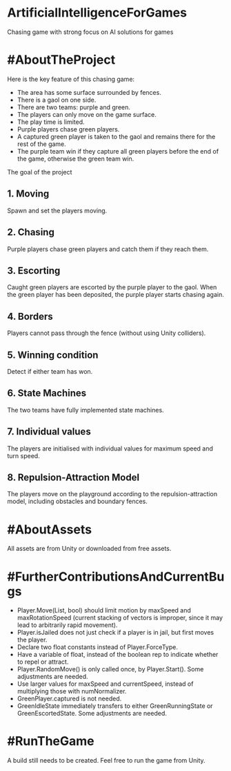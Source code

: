 # ArtificialIntelligenceForGames
Chasing game with strong focus on AI solutions for games


# #AboutTheProject

Here is the key feature of this chasing game:
- The area has some surface surrounded by fences.
- There is a gaol on one side.
- There are two teams: purple and green.
- The players can only move on the game surface.
- The play time is limited.
- Purple players chase green players.
- A captured green player is taken to the gaol and remains there for the rest of the game.
- The purple team win if they capture all green players before the end of the game, otherwise the green team win.


The goal of the project

## 1. Moving
Spawn and set the players moving.

## 2. Chasing
Purple players chase green players and catch them if they reach them.


## 3. Escorting
Caught green players are escorted by the purple player to the gaol. When the green player has been deposited, the purple player starts chasing again.

## 4. Borders
Players cannot pass through the fence (without using Unity colliders).

## 5. Winning condition
Detect if either team has won.

## 6. State Machines
The two teams have fully implemented state machines.

## 7. Individual values
The players are initialised with individual values for maximum speed and turn speed.

## 8. Repulsion-Attraction Model
The players move on the playground according to the repulsion-attraction model, including obstacles and boundary fences.

# #AboutAssets

All assets are from Unity or downloaded from free assets.

# #FurtherContributionsAndCurrentBugs
- Player.Move(List<GameObject>, bool) should limit motion by maxSpeed and maxRotationSpeed (current stacking of vectors is improper, since it may lead to arbitrarily rapid movement).
- Player.isJailed does not just check if a player is in jail, but first moves the player. 
- Declare two float constants instead of Player.ForceType.
- Have a variable of float, instead of the boolean rep to indicate whether to repel or attract.
- Player.RandomMove() is only called once, by Player.Start(). Some adjustments are needed.
- Use larger values for maxSpeed and currentSpeed, instead of multiplying those with numNormalizer.
- GreenPlayer.captured is not needed.
- GreenIdleState immediately transfers to either GreenRunningState or GreenEscortedState. Some adjustments are needed.


# #RunTheGame
A build still needs to be created. Feel free to run the game from Unity.

